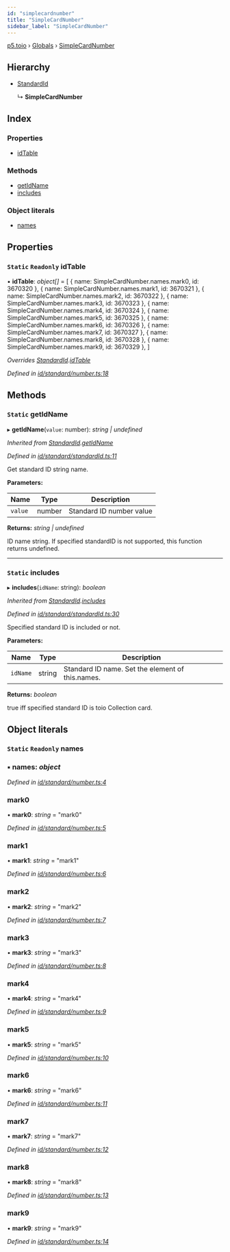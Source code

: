 ```yaml
---
id: "simplecardnumber"
title: "SimpleCardNumber"
sidebar_label: "SimpleCardNumber"
---
```


[p5.toio](../index.md) › [Globals](../globals.md) › [SimpleCardNumber](simplecardnumber.md)

## Hierarchy

* [StandardId](standardid.md)

  ↳ **SimpleCardNumber**

## Index

### Properties

* [idTable](simplecardnumber.md#static-readonly-idtable)

### Methods

* [getIdName](simplecardnumber.md#static-getidname)
* [includes](simplecardnumber.md#static-includes)

### Object literals

* [names](simplecardnumber.md#static-readonly-names)

## Properties

### `Static` `Readonly` idTable

▪ **idTable**: *object[]* = [
    { name: SimpleCardNumber.names.mark0, id: 3670320 },
    { name: SimpleCardNumber.names.mark1, id: 3670321 },
    { name: SimpleCardNumber.names.mark2, id: 3670322 },
    { name: SimpleCardNumber.names.mark3, id: 3670323 },
    { name: SimpleCardNumber.names.mark4, id: 3670324 },
    { name: SimpleCardNumber.names.mark5, id: 3670325 },
    { name: SimpleCardNumber.names.mark6, id: 3670326 },
    { name: SimpleCardNumber.names.mark7, id: 3670327 },
    { name: SimpleCardNumber.names.mark8, id: 3670328 },
    { name: SimpleCardNumber.names.mark9, id: 3670329 },
  ]

*Overrides [StandardId](standardid.md).[idTable](standardid.md#static-protected-readonly-idtable)*

*Defined in [id/standard/number.ts:18](https://github.com/tetunori/p5.toio/blob/f95e57b/src/id/standard/number.ts#L18)*

## Methods

### `Static` getIdName

▸ **getIdName**(`value`: number): *string | undefined*

*Inherited from [StandardId](standardid.md).[getIdName](standardid.md#static-getidname)*

*Defined in [id/standard/standardId.ts:11](https://github.com/tetunori/p5.toio/blob/f95e57b/src/id/standard/standardId.ts#L11)*

Get standard ID string name.

**Parameters:**

Name | Type | Description |
------ | ------ | ------ |
`value` | number | Standard ID number value  |

**Returns:** *string | undefined*

ID name string. If specified standardID is not supported, this function returns undefined.

___

### `Static` includes

▸ **includes**(`idName`: string): *boolean*

*Inherited from [StandardId](standardid.md).[includes](standardid.md#static-includes)*

*Defined in [id/standard/standardId.ts:30](https://github.com/tetunori/p5.toio/blob/f95e57b/src/id/standard/standardId.ts#L30)*

Specified standard ID is included or not.

**Parameters:**

Name | Type | Description |
------ | ------ | ------ |
`idName` | string | Standard ID name. Set the element of this.names.  |

**Returns:** *boolean*

true iff specified standard ID is toio Collection card.

## Object literals

### `Static` `Readonly` names

### ▪ **names**: *object*

*Defined in [id/standard/number.ts:4](https://github.com/tetunori/p5.toio/blob/f95e57b/src/id/standard/number.ts#L4)*

###  mark0

• **mark0**: *string* = "mark0"

*Defined in [id/standard/number.ts:5](https://github.com/tetunori/p5.toio/blob/f95e57b/src/id/standard/number.ts#L5)*

###  mark1

• **mark1**: *string* = "mark1"

*Defined in [id/standard/number.ts:6](https://github.com/tetunori/p5.toio/blob/f95e57b/src/id/standard/number.ts#L6)*

###  mark2

• **mark2**: *string* = "mark2"

*Defined in [id/standard/number.ts:7](https://github.com/tetunori/p5.toio/blob/f95e57b/src/id/standard/number.ts#L7)*

###  mark3

• **mark3**: *string* = "mark3"

*Defined in [id/standard/number.ts:8](https://github.com/tetunori/p5.toio/blob/f95e57b/src/id/standard/number.ts#L8)*

###  mark4

• **mark4**: *string* = "mark4"

*Defined in [id/standard/number.ts:9](https://github.com/tetunori/p5.toio/blob/f95e57b/src/id/standard/number.ts#L9)*

###  mark5

• **mark5**: *string* = "mark5"

*Defined in [id/standard/number.ts:10](https://github.com/tetunori/p5.toio/blob/f95e57b/src/id/standard/number.ts#L10)*

###  mark6

• **mark6**: *string* = "mark6"

*Defined in [id/standard/number.ts:11](https://github.com/tetunori/p5.toio/blob/f95e57b/src/id/standard/number.ts#L11)*

###  mark7

• **mark7**: *string* = "mark7"

*Defined in [id/standard/number.ts:12](https://github.com/tetunori/p5.toio/blob/f95e57b/src/id/standard/number.ts#L12)*

###  mark8

• **mark8**: *string* = "mark8"

*Defined in [id/standard/number.ts:13](https://github.com/tetunori/p5.toio/blob/f95e57b/src/id/standard/number.ts#L13)*

###  mark9

• **mark9**: *string* = "mark9"

*Defined in [id/standard/number.ts:14](https://github.com/tetunori/p5.toio/blob/f95e57b/src/id/standard/number.ts#L14)*
